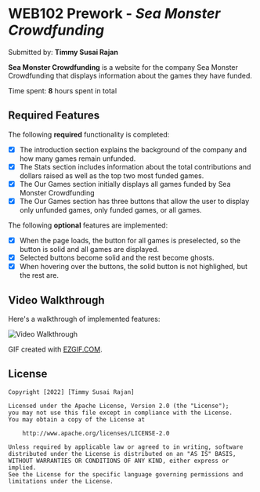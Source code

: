# WEB102 Prework - *Sea Monster Crowdfunding*

Submitted by: **Timmy Susai Rajan**

**Sea Monster Crowdfunding** is a website for the company Sea Monster Crowdfunding that displays information about the games they have funded.

Time spent: **8** hours spent in total

## Required Features

The following **required** functionality is completed:

* [x] The introduction section explains the background of the company and how many games remain unfunded.
* [x] The Stats section includes information about the total contributions and dollars raised as well as the top two most funded games.
* [x] The Our Games section initially displays all games funded by Sea Monster Crowdfunding
* [x] The Our Games section has three buttons that allow the user to display only unfunded games, only funded games, or all games.

The following **optional** features are implemented:

* [x] When the page loads, the button for all games is preselected, so the button is solid and all games are displayed.
* [x] Selected buttons become solid and the rest become ghosts.
* [x] When hovering over the buttons, the solid button is not highlighed, but the rest are.

## Video Walkthrough

Here's a walkthrough of implemented features:

<img src='https://s9.gifyu.com/images/web_prework_demo.gif' title='Video Walkthrough' width='' alt='Video Walkthrough' />

GIF created with [EZGIF.COM](https://ezgif.com/video-to-gif/).

## License

    Copyright [2022] [Timmy Susai Rajan]

    Licensed under the Apache License, Version 2.0 (the "License");
    you may not use this file except in compliance with the License.
    You may obtain a copy of the License at

        http://www.apache.org/licenses/LICENSE-2.0

    Unless required by applicable law or agreed to in writing, software
    distributed under the License is distributed on an "AS IS" BASIS,
    WITHOUT WARRANTIES OR CONDITIONS OF ANY KIND, either express or implied.
    See the License for the specific language governing permissions and
    limitations under the License.
